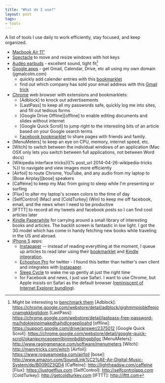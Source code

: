 ```yaml
---
title: "What do I use?"
layout: post
tags:
- tools
---
```


A list of tools I use daily to work efficiently, stay focused, and keep
organized.

* [Macbook Air 11"](http://www.apple.com/macbook-air)
* [Spectacle](http://spectacleapp.com) to move and resize windows with hot keys
* [Audéo earbuds](http://www.amazon.com/Audeo-Perfect-Bass-Earphones-Black/dp/B003V9QDXK) - excellent sound, tight fit[^bench]
* [Google apps](http://www.google.com/enterprise/apps/business) - get Gmail, Calendar, Drive, etc all using my own domain (jgmalcolm.com)
  * quickly add calender entries with this [bookmarklet][calender]
  * find out which company has sold your email address with this [Gmail trick][gmail]
* [Chrome](https://www.google.com/intl/en_US/chrome/browser/) web browser with extensions and bookmarklets:
  * [Adblock] to knock out advertisements
  * [LastPass] to keep all my passwords safe, quickly log me into sites, and fill out tedious forms
  * [Google Drive Offline][offline] to enable editing documents and slides without internet
  * [Google Quick Scroll] to jump right to the interesting bits of an article based on your Google search terms
  * [Facebook bookmarklet][fb] to share pages with friends and family.
* [MenuMeters] to keep an eye on CPU, memory, internet speed, etc.
* [Witch] to switch between the individual windows of an application (Mac OSX
  only lets you switch between full applications, not between Word docs)
* [Wikipedia interface tricks]({% post_url 2014-04-26-wikipedia-tricks %}) to navigate and view images more efficiently
* [Airfoil] to route Chrome, YouTube, and any audio from my laptop to [Bose Airplay][bose] speakers
* [Caffeine] to keep my Mac from going to sleep while I'm presenting or surfing
* [Flux] to alter my laptop's screen colors to the time of day
* [SelfControl] (Mac) and [ColdTurkey] (Win) to keep me off facebook, email, and the news when I need to be productive
* [IFTTT] to record all my tweets and facebook posts so I can find cool articles later
* [Kindle Paperwhite][kindle] for carrying around a small library of
  interesting books and articles.  The backlit screen is fantastic in low
  light.  I got the 3G model which has come in handy fetching new books while
  traveling in the US and abroad.
* [iPhone 5][iphone] apps:
  * [Instapaper] -- instead of reading everything at the moment, I queue up
    articles to read later using their [bookmarklet][insta-bookmarklet] and
    [Kindle integration][insta-kindle].
  * [Echophon Pro] for twitter - I found this better than twitter's own client and integrates with [Instapaper].
  * [Sleep Cycle] to wake me up gently at just the right time
  * for Facebook and news, I just use Safari.  I want to use Chrome, but Apple
    insists on Safari as the default browser
    ([reminiscent of Internet Explorer bundling][msft]).

[msft]: https://en.wikipedia.org/wiki/United_States_v._Microsoft_Corp.
[Sleep Cycle]: http://www.sleepcycle.com
[kindle]: http://www.amazon.com/dp/B00BTI6HBS
[Instapaper]: http://instapaper.com
[insta-bookmarklet]: https://www.instapaper.com/save
[insta-kindle]: https://www.instapaper.com/apps
[Echophon Pro]: http://www.echofon.com
[iphone]: https://www.apple.com/iphone
[fb]: https://www.facebook.com/share_options.php
[gmail]: http://gmailblog.blogspot.com/2008/03/2-hidden-ways-to-get-more-from-your.html
[calender]: https://support.google.com/calendar/answer/36604
[^bench]: Might be interesting to [benchmark them](http://www.audiocheck.net/soundtests_headphones.php)
[Adblock]: https://chrome.google.com/webstore/detail/adblock/gighmmpiobklfepjocnamgkkbiglidom
[LastPass]: https://chrome.google.com/webstore/detail/lastpass-free-password-ma/hdokiejnpimakedhajhdlcegeplioahd
[offline]: https://support.google.com/drive/answer/2375012
[Google Quick Scroll]: https://chrome.google.com/webstore/detail/google-quick-scroll/okanipcmceoeemlbjnmnbdibhgpbllgc
[MenuMeters]: http://www.ragingmenace.com/software/menumeters
[Witch]: http://manytricks.com/witch
[Airfoil]: https://www.rogueamoeba.com/airfoil
[bose]: http://www.amazon.com/SoundLink%C2%AE-Air-Digital-Music-System/dp/B0090Z3QD4
[Caffeine]: http://lightheadsw.com/caffeine
[Flux]: https://justgetflux.com
[SelfControl]: http://selfcontrolapp.com
[ColdTurkey]: http://getcoldturkey.com
[IFTTT]: http://ifttt.com
